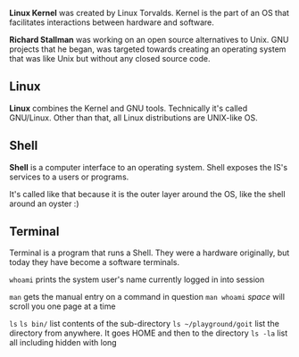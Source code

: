 **Linux Kernel** was created by Linux Torvalds. Kernel is the part of an OS that facilitates interactions between hardware and software.

**Richard Stallman** was working on an open source alternatives to Unix. GNU projects that he began, was targeted towards creating an operating system that was like Unix but without any closed source code.

## Linux 
**Linux** combines the Kernel and GNU tools. Technically it's called GNU/Linux. Other than that, all Linux distributions are UNIX-like OS.

## Shell
**Shell** is a computer interface to an operating system.
Shell exposes the IS's services to a users or programs.

It's called like that because it is the outer layer around the OS, like the shell around an oyster :)

## Terminal

Terminal is a program that runs a Shell.
They were a hardware originally, but today they have become 
a software terminals.


`whoami` prints the system user's name currently logged in into session

`man` gets the manual entry on a command in question `man whoami`
_space_ will scroll you one page at a time

`ls`
	`ls bin/` list contents of the sub-directory
	`ls ~/playground/goit` list the directory from anywhere. It goes HOME and then to the directory
	`ls -la` list all including hidden with long
	